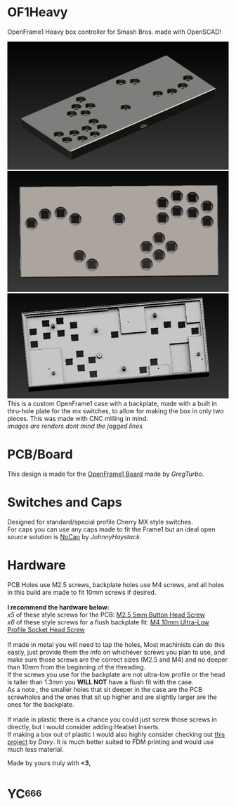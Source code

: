 # OF1Heavy
OpenFrame1 Heavy box controller for Smash Bros. made with OpenSCAD!

![Angle](https://github.com/castr06/OF1Heavy/blob/main/imgs/angle.PNG?raw=true)
![Top](https://github.com/castr06/OF1Heavy/blob/main/imgs/top.PNG?raw=true)
![Back](https://github.com/castr06/OF1Heavy/blob/main/imgs/back.PNG?raw=true)
This is a custom OpenFrame1 case with a backplate, made with a built in thru-hole plate for the mx switches, to allow for making the box in only two pieces. This was made with CNC milling in mind. <br>
*images are renders dont mind the jagged lines*

# PCB/Board
This design is made for the [OpenFrame1 Board](https://github.com/GregTurbo/Open-Frame1) made by *GregTurbo*.

# Switches and Caps
Designed for standard/special profile Cherry MX style switches.<br>
For caps you can use any caps made to fit the Frame1 but an ideal open source solution is [NoCap](https://github.com/JonnyHaystack/NoCap) by *JohnnyHaystack*.

# Hardware
PCB Holes use M2.5 screws, backplate holes use M4 screws, and all holes in this build are made to fit 10mm screws if desired.<br>
<br>
**I recommend the hardware below:** <br>
*x5* of these style screws for the PCB: [M2.5 5mm Button Head Screw](https://www.mcmaster.com/92095A457/)<br>
*x6* of these style screws for a flush backplate fit: [M4 10mm Ultra-Low Profile Socket Head Screw](https://www.mcmaster.com/product/90358A006)<br>
<br>
If made in metal you will need to tap the holes, Most machinists can do this easily, just provide them the info on whichever screws you plan to use, and make sure those screws are the correct sizes (M2.5 and M4) and no deeper than 10mm from the beginning of the threading. <br>
If the screws you use for the backplate are not ultra-low profile or the head is taller than 1.3mm you **WILL NOT** have a flush fit with the case.<br>
As a note , the smaller holes that sit deeper in the case are the PCB screwholes and the ones that sit up higher and are slightly larger are the ones for the backplate.<br>
<br>
If made in plastic there is a chance you could just screw those screws in directly, but i would consider adding Heatset Inserts.<br>
If making a box out of plastic I would also highly consider checking out [this project](https://www.printables.com/model/394573-openframe1-full-case) by *Davy*.
It is much better suited to FDM printing and would use much less material.


Made by yours truly with **<3**,
# YC<sup><sub>666</sub></sup>
